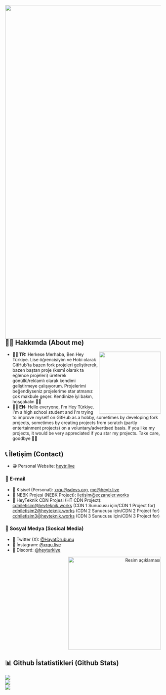 <img width="1080" align="right" src="https://heyturkiye204.github.io/heyturkiye204/cdn/banner.jpg" />

## 👋🏻 Hakkımda (About me)
<img width="200" align="right" src="https://heyturkiye204.github.io/heyturkiye204/cdn/profil.png" />

* <b>👋🏻 TR:</b> Herkese Merhaba, Ben Hey Türkiye. Lise öğrencisiyim ve Hobi olarak GitHub'ta bazen fork projeleri geliştirerek, bazen baştan proje (kısmî olarak ta eğlence projeleri) üreterek gönüllü/reklamlı olarak kendimi geliştirmeye çalışıyorum. Projelerimi beğendiyseniz projelerime star atmanız çok makbule geçer. Kendinize iyi bakın, hoşçakalın 👋🏻
* <b>👋🏻 EN:</b> Hello everyone, I'm Hey Türkiye. I'm a high school student and I'm trying to improve myself on GitHub as a hobby, sometimes by developing fork projects, sometimes by creating projects from scratch (partly entertainment projects) on a voluntary/advertised basis. If you like my projects, it would be very appreciated if you star my projects. Take care, goodbye 👋🏻

## 📞 İletişim (Contact)
* 😀 Personal Website: [heytr.live](https://heytr.live/)
### 📧 E-mail
* 📧 Kişisel (Personal): [xrqu@sdevs.org](mailto:xrqu@sdevs.org), [me@heytr.live](mailto:me@heytr.live)
* 📧 NEBK Projesi (NEBK Project): [iletisim@eczaneler.works](mailto:iletisim@eczaneler.works)
* 📧 HeyTeknik CDN Projesi (HT CDN Project):<br>
[cdniletisim@heyteknik.works](mailto:cdniletisim@heyteknik.works) (CDN 1 Sunucusu için/CDN 1 Project for)<br>
[cdniletisim2@heyteknik.works](mailto:cdniletisim2@heyteknik.works) (CDN 2 Sunucusu için/CDN 2 Project for)<br>
[cdniletisim3@heyteknik.works](mailto:cdniletisim3@heyteknik.works) (CDN 3 Sunucusu için/CDN 3 Project for)<br>

### 💫 Sosyal Medya (Sosical Media)
* 💫 Twitter (X): [@HayatDrubunu](https://x.com/@HayatDrubunu)
* 💫 İnstagram: [@xrqu.live](https://instagram.com/xrqu.live)
* 💫 Discord: [@heyturkiye](https://discord.com/users/718374283642011728) <p align="right"><img src="https://api.heytr.live/api/718374283642011728" width="300" alt="Resim açıklaması"></p>

## 📊 Github İstatistikleri (Github Stats)
![](https://github-readme-stats.vercel.app/api?username=heyturkiye204&theme=dark&hide_border=false&include_all_commits=false&count_private=false)<br/>
![](https://github-readme-streak-stats.herokuapp.com/?user=heyturkiye204&theme=dark&hide_border=false)<br/>
![](https://github-readme-stats.vercel.app/api/top-langs/?username=heyturkiye204&theme=dark&hide_border=false&include_all_commits=false&count_private=false&layout=compact)
